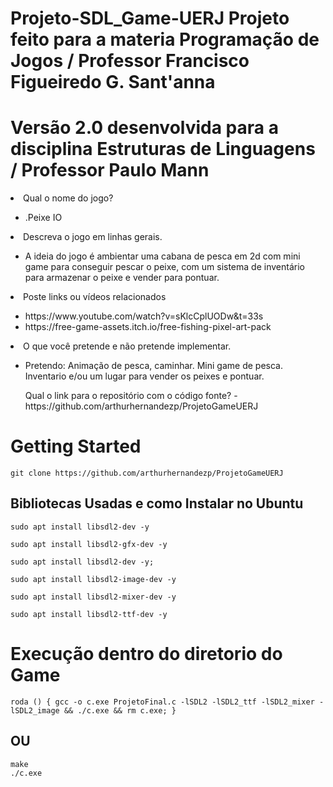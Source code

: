 # Projeto-SDL_Game-UERJ Projeto feito para a materia Programação de Jogos / Professor Francisco Figueiredo G. Sant'anna 
# Versão 2.0 desenvolvida para a disciplina Estruturas de Linguagens /  Professor Paulo Mann
  <li> Qual o nome do jogo?</li>
  <ul>
    <li> .Peixe IO</li>
  </ul>
  <li> Descreva o jogo em linhas gerais.</li>
  <ul>
    <li> A ideia do jogo é ambientar uma cabana de pesca em 2d com mini game para conseguir pescar o peixe, com um sistema de inventário para armazenar o peixe e vender para pontuar.</li>
  </ul>
  <li> Poste links ou vídeos relacionados</li>
  <ul>
    <li>https://www.youtube.com/watch?v=sKlcCplUODw&t=33s</li>
    <li>https://free-game-assets.itch.io/free-fishing-pixel-art-pack</li>
  </ul>
  <li> O que você pretende e não pretende implementar.</li>
  <ul>
    <li>Pretendo: Animação de pesca, caminhar. Mini game de pesca. Inventario e/ou um lugar para vender os peixes e pontuar.
  </ul>
  <ul> Qual o link para o repositório com o código fonte? - https://github.com/arthurhernandezp/ProjetoGameUERJ </ul>
</ul>

<h1>Getting Started</h1>

```
git clone https://github.com/arthurhernandezp/ProjetoGameUERJ
```

<h2>Bibliotecas Usadas e como Instalar no Ubuntu</h2>

```
sudo apt install libsdl2-dev -y
```

```
sudo apt install libsdl2-gfx-dev -y
```
```
sudo apt install libsdl2-dev -y;
```
```
sudo apt install libsdl2-image-dev -y
```

```
sudo apt install libsdl2-mixer-dev -y
```

```
sudo apt install libsdl2-ttf-dev -y
```

# Execução dentro do diretorio do Game</h1>

```
roda () { gcc -o c.exe ProjetoFinal.c -lSDL2 -lSDL2_ttf -lSDL2_mixer -lSDL2_image && ./c.exe && rm c.exe; }
```
## OU
```
make
./c.exe
```
